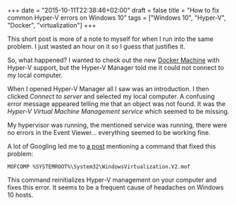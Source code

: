 +++
date = "2015-10-11T22:38:46+02:00"
draft = false
title = "How to fix common Hyper-V errors on Windows 10"
tags = ["Windows 10", "Hyper-V", "Docker", "virtualization"]
+++

This short post is more of a note to myself for when I run into the same problem. I just wasted an hour on it so I guess that justifies it.

So, what happened? I wanted to check out the new [Docker Machine](https://docs.docker.com/machine/) with Hyper-V support, but the Hyper-V Manager told me it could not connect to my local computer.

When I opened Hyper-V Manager all I saw was an introduction. I then clicked *Connect to server* and selected my local computer. A confusing error message appeared telling me that an object was not found. It was the *Hyper-V Virtual Machine Management service* which seemed to be missing.

My hypervisor was running, the mentioned service was running, there were no errors in the Event Viewer... everything seemed to be working fine.

A lot of Googling led me to [a post](https://community.spiceworks.com/how_to/122307-fix-error-managing-hyper-v-server-2012-r2-from-windows-10) mentioning a command that fixed this problem:

	MOFCOMP %SYSTEMROOT%\System32\WindowsVirtualization.V2.mof
	
This command reinitializes Hyper-V management on your computer and fixes this error. It seems to be a frequent cause of headaches on Windows 10 hosts.